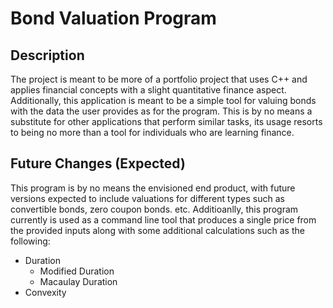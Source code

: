 # Bond Valuation Program #
## Description ##
The project is meant to be more of a portfolio project that uses C++ and applies financial concepts with a slight quantitative finance aspect. Additionally, this application is meant
to be a simple tool for valuing bonds with the data the user provides as for the program. This is by no means a substitute for other applications that perform similar tasks, its usage
resorts to being no more than a tool for individuals who are learning finance. 

## Future Changes (Expected) ##
This program is by no means the envisioned end product, with future versions expected to include valuations for different types such as convertible bonds, zero coupon bonds. etc. 
Additioanlly, this program currently is used as a command line tool that produces a single price from the provided inputs along with some additional calculations such as the following:
* Duration
  * Modified Duration
  * Macaulay Duration
* Convexity
 
